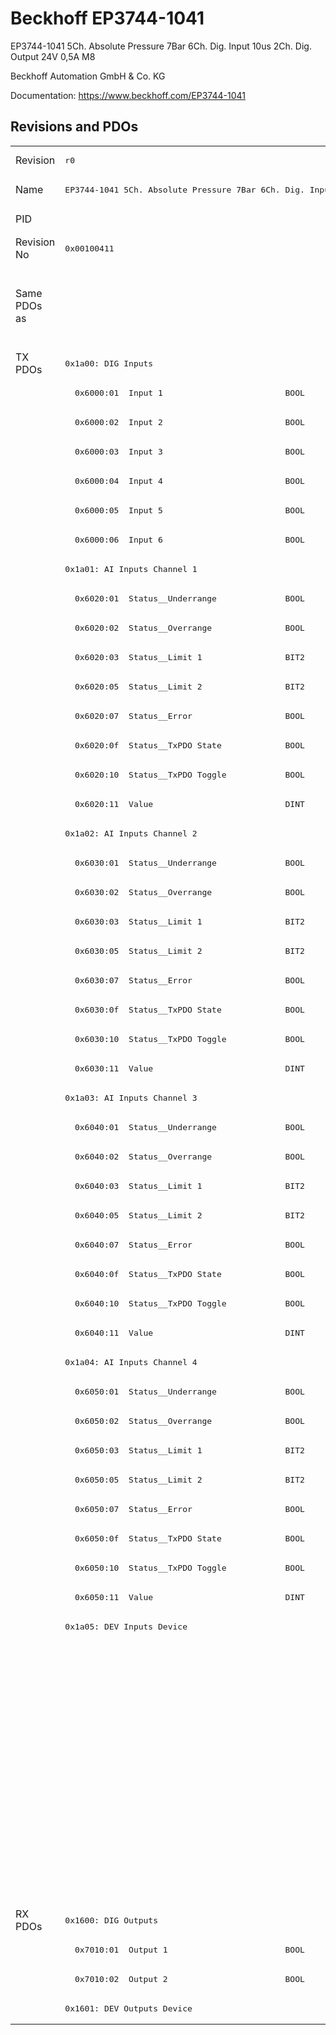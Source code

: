 # Beckhoff EP3744-1041

EP3744-1041 5Ch. Absolute Pressure 7Bar 6Ch. Dig. Input 10us 2Ch. Dig. Output 24V 0,5A M8

Beckhoff Automation GmbH & Co. KG

Documentation: <a href="https://www.beckhoff.com/EP3744-1041">https://www.beckhoff.com/EP3744-1041</a>

## Revisions and PDOs
<table>
<tr >
<td class="first">Revision</td>
<td ><pre>r0</pre></td>
<td ><pre>r1</pre></td>
<td ><pre>r2</pre></td>
<td ><pre>r3</pre></td>
<td ><pre>r4</pre></td>
<td ><pre>r5</pre></td>
</tr>
<tr >
<td class="first">Name</td>
<td ><pre>EP3744-1041 5Ch. Absolute Pressure 7Bar 6Ch. Dig. Input 10us 2Ch. Dig. Output 24V 0,5A M8</pre></td>
<td  colspan=2 align="center"><pre>EP3744-1041 5Ch. Absolute Pressure 6Ch. Dig. Input 10us 2Ch. Dig. Output 24V 0,5A M8</pre></td>
<td  colspan=3 align="center"><pre>EP3744-1041 5Ch. Absolute Pressure 7Bar 6Ch. Dig. Input 10us 2Ch. Dig. Output 24V 0,5A M8</pre></td>
</tr>
<tr >
<td class="first">PID</td>
<td  colspan=6 align="center"><pre>0x0ea04052</pre></td>
</tr>
<tr >
<td class="first">Revision No</td>
<td ><pre>0x00100411</pre></td>
<td ><pre>0x00110411</pre></td>
<td ><pre>0x00120411</pre></td>
<td ><pre>0x00130411</pre></td>
<td ><pre>0x00140411</pre></td>
<td ><pre>0x00150411</pre></td>
</tr>
<tr >
<td class="first">Same PDOs as</td>
<td ></td>
<td  colspan=2 align="center"><pre><a href="EP3744-0041">EP3744-0041 r1</a><br/><a href="EP3744-0041">EP3744-0041 r2</a><br/><a href="EP3744-0041">EP3744-0041 r3</a><br/><a href="EP3744-0041">EP3744-0041 r4</a><br/><a href="EPP3744-0041">EPP3744-0041 r0</a><br/><a href="EPP3744-0041">EPP3744-0041 r1</a><br/><a href="EPP3744-1041">EPP3744-1041 r0</a></pre></td>
<td ><pre><a href="EPP3744-1041">EPP3744-1041 r1</a><br/><a href="EPP3744-1041">EPP3744-1041 r2</a></pre></td>
<td ><pre><a href="EPP3744-1041">EPP3744-1041 r3</a></pre></td>
<td ><pre><a href="EP3744-0041">EP3744-0041 r5</a><br/><a href="EPP3744-0041">EPP3744-0041 r2</a><br/><a href="EPP3744-1041">EPP3744-1041 r4</a></pre></td>
</tr>
<tr class="txpdo pdosection">
<td class="first" rowspan=53 valign=top>TX PDOs</td>
<td colspan=6 align="left"><pre>0x1a00: DIG Inputs</pre></td>
<td></td>
</tr>
<tr class="txpdo">
<td class="first" colspan=6 align="left"><pre>  0x6000:01  Input 1                         BOOL</pre></td>
</tr>
<tr class="txpdo">
<td class="first" colspan=6 align="left"><pre>  0x6000:02  Input 2                         BOOL</pre></td>
</tr>
<tr class="txpdo">
<td class="first" colspan=6 align="left"><pre>  0x6000:03  Input 3                         BOOL</pre></td>
</tr>
<tr class="txpdo">
<td class="first" colspan=6 align="left"><pre>  0x6000:04  Input 4                         BOOL</pre></td>
</tr>
<tr class="txpdo">
<td class="first" colspan=6 align="left"><pre>  0x6000:05  Input 5                         BOOL</pre></td>
</tr>
<tr class="txpdo">
<td class="first" colspan=6 align="left"><pre>  0x6000:06  Input 6                         BOOL</pre></td>
</tr>
<tr class="txpdo pdosection">
<td class="first" colspan=6 align="left"><pre>0x1a01: AI Inputs Channel 1</pre></td>
</tr>
<tr class="txpdo">
<td class="first" colspan=6 align="left"><pre>  0x6020:01  Status__Underrange              BOOL</pre></td>
</tr>
<tr class="txpdo">
<td class="first" colspan=6 align="left"><pre>  0x6020:02  Status__Overrange               BOOL</pre></td>
</tr>
<tr class="txpdo">
<td class="first" colspan=6 align="left"><pre>  0x6020:03  Status__Limit 1                 BIT2</pre></td>
</tr>
<tr class="txpdo">
<td class="first" colspan=6 align="left"><pre>  0x6020:05  Status__Limit 2                 BIT2</pre></td>
</tr>
<tr class="txpdo">
<td class="first" colspan=6 align="left"><pre>  0x6020:07  Status__Error                   BOOL</pre></td>
</tr>
<tr class="txpdo">
<td class="first" colspan=6 align="left"><pre>  0x6020:0f  Status__TxPDO State             BOOL</pre></td>
</tr>
<tr class="txpdo">
<td class="first" colspan=6 align="left"><pre>  0x6020:10  Status__TxPDO Toggle            BOOL</pre></td>
</tr>
<tr class="txpdo">
<td class="first" colspan=6 align="left"><pre>  0x6020:11  Value                           DINT</pre></td>
</tr>
<tr class="txpdo pdosection">
<td class="first" colspan=6 align="left"><pre>0x1a02: AI Inputs Channel 2</pre></td>
</tr>
<tr class="txpdo">
<td class="first" colspan=6 align="left"><pre>  0x6030:01  Status__Underrange              BOOL</pre></td>
</tr>
<tr class="txpdo">
<td class="first" colspan=6 align="left"><pre>  0x6030:02  Status__Overrange               BOOL</pre></td>
</tr>
<tr class="txpdo">
<td class="first" colspan=6 align="left"><pre>  0x6030:03  Status__Limit 1                 BIT2</pre></td>
</tr>
<tr class="txpdo">
<td class="first" colspan=6 align="left"><pre>  0x6030:05  Status__Limit 2                 BIT2</pre></td>
</tr>
<tr class="txpdo">
<td class="first" colspan=6 align="left"><pre>  0x6030:07  Status__Error                   BOOL</pre></td>
</tr>
<tr class="txpdo">
<td class="first" colspan=6 align="left"><pre>  0x6030:0f  Status__TxPDO State             BOOL</pre></td>
</tr>
<tr class="txpdo">
<td class="first" colspan=6 align="left"><pre>  0x6030:10  Status__TxPDO Toggle            BOOL</pre></td>
</tr>
<tr class="txpdo">
<td class="first" colspan=6 align="left"><pre>  0x6030:11  Value                           DINT</pre></td>
</tr>
<tr class="txpdo pdosection">
<td class="first" colspan=6 align="left"><pre>0x1a03: AI Inputs Channel 3</pre></td>
</tr>
<tr class="txpdo">
<td class="first" colspan=6 align="left"><pre>  0x6040:01  Status__Underrange              BOOL</pre></td>
</tr>
<tr class="txpdo">
<td class="first" colspan=6 align="left"><pre>  0x6040:02  Status__Overrange               BOOL</pre></td>
</tr>
<tr class="txpdo">
<td class="first" colspan=6 align="left"><pre>  0x6040:03  Status__Limit 1                 BIT2</pre></td>
</tr>
<tr class="txpdo">
<td class="first" colspan=6 align="left"><pre>  0x6040:05  Status__Limit 2                 BIT2</pre></td>
</tr>
<tr class="txpdo">
<td class="first" colspan=6 align="left"><pre>  0x6040:07  Status__Error                   BOOL</pre></td>
</tr>
<tr class="txpdo">
<td class="first" colspan=6 align="left"><pre>  0x6040:0f  Status__TxPDO State             BOOL</pre></td>
</tr>
<tr class="txpdo">
<td class="first" colspan=6 align="left"><pre>  0x6040:10  Status__TxPDO Toggle            BOOL</pre></td>
</tr>
<tr class="txpdo">
<td class="first" colspan=6 align="left"><pre>  0x6040:11  Value                           DINT</pre></td>
</tr>
<tr class="txpdo pdosection">
<td class="first" colspan=6 align="left"><pre>0x1a04: AI Inputs Channel 4</pre></td>
</tr>
<tr class="txpdo">
<td class="first" colspan=6 align="left"><pre>  0x6050:01  Status__Underrange              BOOL</pre></td>
</tr>
<tr class="txpdo">
<td class="first" colspan=6 align="left"><pre>  0x6050:02  Status__Overrange               BOOL</pre></td>
</tr>
<tr class="txpdo">
<td class="first" colspan=6 align="left"><pre>  0x6050:03  Status__Limit 1                 BIT2</pre></td>
</tr>
<tr class="txpdo">
<td class="first" colspan=6 align="left"><pre>  0x6050:05  Status__Limit 2                 BIT2</pre></td>
</tr>
<tr class="txpdo">
<td class="first" colspan=6 align="left"><pre>  0x6050:07  Status__Error                   BOOL</pre></td>
</tr>
<tr class="txpdo">
<td class="first" colspan=6 align="left"><pre>  0x6050:0f  Status__TxPDO State             BOOL</pre></td>
</tr>
<tr class="txpdo">
<td class="first" colspan=6 align="left"><pre>  0x6050:10  Status__TxPDO Toggle            BOOL</pre></td>
</tr>
<tr class="txpdo">
<td class="first" colspan=6 align="left"><pre>  0x6050:11  Value                           DINT</pre></td>
</tr>
<tr class="txpdo pdosection">
<td class="first" colspan=6 align="left"><pre>0x1a05: DEV Inputs Device</pre></td>
</tr>
<tr class="txpdo pdosection">
<td class="first" colspan=3 align="left"></td>
<td  colspan=3 align="left"><pre>0x1a06: AI Inputs Reference</pre></td>
</tr>
<tr class="txpdo">
<td class="first" colspan=3 align="left"></td>
<td  colspan=3 align="left"><pre>  0x6060:01  Status__Underrange              BOOL</pre></td>
</tr>
<tr class="txpdo">
<td class="first" colspan=3 align="left"></td>
<td  colspan=3 align="left"><pre>  0x6060:02  Status__Overrange               BOOL</pre></td>
</tr>
<tr class="txpdo">
<td class="first" colspan=3 align="left"></td>
<td  colspan=3 align="left"><pre>  0x6060:03  Status__Limit 1                 BIT2</pre></td>
</tr>
<tr class="txpdo">
<td class="first" colspan=3 align="left"></td>
<td  colspan=3 align="left"><pre>  0x6060:05  Status__Limit 2                 BIT2</pre></td>
</tr>
<tr class="txpdo">
<td class="first" colspan=3 align="left"></td>
<td  colspan=3 align="left"><pre>  0x6060:07  Status__Error                   BOOL</pre></td>
</tr>
<tr class="txpdo">
<td class="first" colspan=3 align="left"></td>
<td  colspan=3 align="left"><pre>  0x6060:0f  Status__TxPDO State             BOOL</pre></td>
</tr>
<tr class="txpdo">
<td class="first" colspan=3 align="left"></td>
<td  colspan=3 align="left"><pre>  0x6060:10  Status__TxPDO Toggle            BOOL</pre></td>
</tr>
<tr class="txpdo">
<td class="first" colspan=3 align="left"></td>
<td  colspan=3 align="left"><pre>  0x6060:11  Value                           DINT</pre></td>
</tr>
<tr class="rxpdo pdosection">
<td class="first" rowspan=4 valign=top>RX PDOs</td>
<td colspan=6 align="left"><pre>0x1600: DIG Outputs</pre></td>
<td></td>
</tr>
<tr class="rxpdo">
<td class="first" colspan=6 align="left"><pre>  0x7010:01  Output 1                        BOOL</pre></td>
</tr>
<tr class="rxpdo">
<td class="first" colspan=6 align="left"><pre>  0x7010:02  Output 2                        BOOL</pre></td>
</tr>
<tr class="rxpdo pdosection">
<td class="first" colspan=6 align="left"><pre>0x1601: DEV Outputs Device</pre></td>
</tr>
</table>
